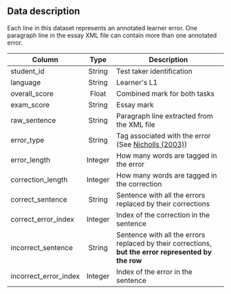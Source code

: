 ## Data description

Each line in this dataset represents an annotated learner error.
One paragraph line in the essay XML file can contain more than one annotated error.

| Column        | Type   | Description  |
| ------------- |:------:|-------------|
| student_id    | String | Test taker identification |
| language      | String | Learner's L1    |
| overall_score | Float | Combined mark for both tasks     |
| exam_score    | String | Essay mark |
| raw_sentence  | String | Paragraph line extracted from the XML file      |
| error_type    | String | Tag associated with the error (See [Nicholls (2003)](http://ucrel.lancs.ac.uk/publications/CL2003/papers/nicholls.pdf))    |
| error_length    | Integer | How many words are tagged in the error |
| correction_length      | Integer | How many words are tagged in the correction      |
| correct_sentence    | String | Sentence with all the errors replaced by their corrections |
| correct_error_index | Integer | Index of the correction in the sentence     |
| incorrect_sentence | String | Sentence with all the errors replaced by their corrections, **but the error represented by the row**      |
| incorrect_error_index      | Integer | Index of the error in the sentence        |